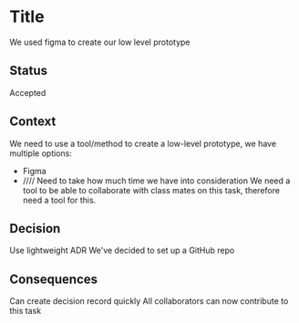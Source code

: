 # Title
We used figma to create our low level prototype

## Status
Accepted

## Context
We need to use a tool/method to create a low-level prototype, we have multiple options:
* Figma
* ////
Need to take how much time we have into consideration
We need a tool to be able to collaborate with class mates on this task, therefore need a tool for this.

## Decision
Use lightweight ADR
We've decided to set up a GitHub repo

## Consequences
Can create decision record quickly
All collaborators can now contribute to this task
